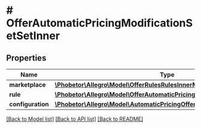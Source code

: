 # # OfferAutomaticPricingModificationSetSetInner

## Properties

Name | Type | Description | Notes
------------ | ------------- | ------------- | -------------
**marketplace** | [**\Phobetor\Allegro\Model\OfferRulesRulesInnerMarketplace**](OfferRulesRulesInnerMarketplace.md) |  |
**rule** | [**\Phobetor\Allegro\Model\OfferAutomaticPricingModificationSetSetInnerRule**](OfferAutomaticPricingModificationSetSetInnerRule.md) |  |
**configuration** | [**\Phobetor\Allegro\Model\AutomaticPricingOfferRuleConfiguration**](AutomaticPricingOfferRuleConfiguration.md) |  | [optional]

[[Back to Model list]](../../README.md#models) [[Back to API list]](../../README.md#endpoints) [[Back to README]](../../README.md)
